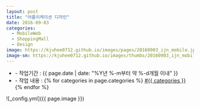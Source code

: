```yaml
---
layout: post
title: "어플리케이션 디자인"
date: 2016-09-03
categories:
  - MobileWeb
  - ShoppingMall
  - Design
image: https://kjuhee0712.github.io/images/pages/20160903_ijn_mobile.jpg
image-sm: https://kjuhee0712.github.io/images/thumbs/20160903_ijn_mobile.jpg
---
```


<ul class="inform">
	<li class="preview__date" itemprop="datePublished" datetime="{{ page.date | date_to_xmlschema }}">- 작업기간 : {{ page.date | date: "%Y년 %-m부터 약 %-d개월 이내" }}</li>
	<li class="preview__catetory" itemprop="catetory">- 작업 내용 :
		{% for categories in page.categories %}
           <a href="/category/{{ categories }}/">#{{ categories }}</a>     
      	{% endfor %}</li>
</ul>

![_config.yml]({{ page.image }})



